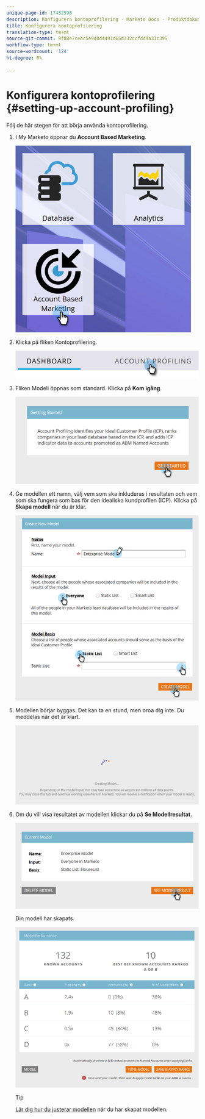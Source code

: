 ```yaml
---
unique-page-id: 17432598
description: Konfigurera kontoprofilering - Marketo Docs - Produktdokumentation
title: Konfigurera kontoprofilering
translation-type: tm+mt
source-git-commit: 9f88e7cebc5e9d0d4491d65d332ccfdd9a31c395
workflow-type: tm+mt
source-wordcount: '124'
ht-degree: 0%

---
```



# Konfigurera kontoprofilering {#setting-up-account-profiling}

Följ de här stegen för att börja använda kontoprofilering.

1. I My Marketo öppnar du **Account Based Marketing**.

   ![](assets/one.png)

1. Klicka på fliken Kontoprofilering.

   ![](assets/two-1.png)

1. Fliken Modell öppnas som standard. Klicka på **Kom igång**.

   ![](assets/three.png)

1. Ge modellen ett namn, välj vem som ska inkluderas i resultaten och vem som ska fungera som bas för den idealiska kundprofilen (ICP). Klicka på **Skapa modell** när du är klar.

   ![](assets/four.png)

1. Modellen börjar byggas. Det kan ta en stund, men oroa dig inte. Du meddelas när det är klart.

   ![](assets/five.png)

1. Om du vill visa resultatet av modellen klickar du på **Se Modellresultat**.

   ![](assets/six.png)

   Din modell har skapats.

   ![](assets/seven.png)

   >[!TIP]
   >
   >[Lär dig hur du justerar modellen](/help/marketo/product-docs/target-account-management/account-profiling/account-profiling-ranking-and-tuning.md) när du har skapat modellen.
